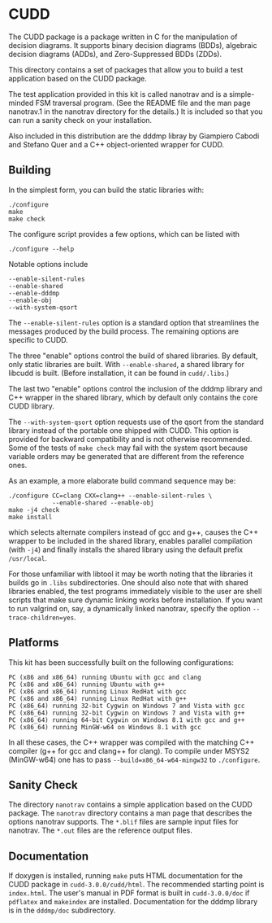 # CUDD
The CUDD package is a package written in C for the manipulation of
decision diagrams.  It supports binary decision diagrams (BDDs),
algebraic decision diagrams (ADDs), and Zero-Suppressed BDDs (ZDDs).

This directory contains a set of packages that allow you to build a test
application based on the CUDD package.

The test application provided in this kit is called nanotrav and is a
simple-minded FSM traversal program.  (See the README file and the man
page nanotrav.1 in the nanotrav directory for the details.)  It is
included so that you can run a sanity check on your installation.

Also included in this distribution are the dddmp libray by Giampiero
Cabodi and Stefano Quer and a C++ object-oriented wrapper for CUDD.

## Building

In the simplest form, you can build the static libraries with:

```
./configure
make
make check
```

The configure script provides a few options, which can be listed with

```
./configure --help
```

Notable options include

```
--enable-silent-rules
--enable-shared
--enable-dddmp
--enable-obj
--with-system-qsort
```

The `--enable-silent-rules` option is a standard option that streamlines the
messages produced by the build process.  The remaining options are specific
to CUDD.

The three "enable" options control the build of shared libraries.  By
default, only static libraries are built.  With `--enable-shared`, a
shared library for libcudd is built.  (Before installation, it can be
found in `cudd/.libs`.)

The last two "enable" options control the inclusion of the dddmp
library and C++ wrapper in the shared library, which by default only
contains the core CUDD library.

The `--with-system-qsort` option requests use of the qsort from the
standard library instead of the portable one shipped with CUDD.  This
option is provided for backward compatibility and is not otherwise
recommended.  Some of the tests of `make check` may fail with the
system qsort because variable orders may be generated that are
different from the reference ones.

As an example, a more elaborate build command sequence may be:

```
./configure CC=clang CXX=clang++ --enable-silent-rules \
            --enable-shared --enable-obj
make -j4 check
make install
```

which selects alternate compilers instead of gcc and g++, causes the
C++ wrapper to be included in the shared library, enables parallel
compilation (with `-j4`) and finally installs the shared library using
the default prefix `/usr/local`.

For those unfamiliar with libtool it may be worth noting that the
libraries it builds go in `.libs` subdirectories.  One should also note
that with shared libraries enabled, the test programs immediately
visible to the user are shell scripts that make sure dynamic linking
works before installation.  If you want to run valgrind on, say, a
dynamically linked nanotrav, specify the option `--trace-children=yes`.

## Platforms

This kit has been successfully built on the following configurations:

    PC (x86 and x86_64) running Ubuntu with gcc and clang
    PC (x86 and x86_64) running Ubuntu with g++
    PC (x86 and x86_64) running Linux RedHat with gcc
    PC (x86 and x86_64) running Linux RedHat with g++
    PC (x86_64) running 32-bit Cygwin on Windows 7 and Vista with gcc
    PC (x86_64) running 32-bit Cygwin on Windows 7 and Vista with g++
    PC (x86_64) running 64-bit Cygwin on Windows 8.1 with gcc and g++
    PC (x86_64) running MinGW-w64 on Windows 8.1 with gcc

In all these cases, the C++ wrapper was compiled with the matching C++
compiler (g++ for gcc and clang++ for clang).  To compile under MSYS2
(MinGW-w64) one has to pass `--build=x86_64-w64-mingw32` to `./configure`.

## Sanity Check

The directory `nanotrav` contains a simple application based on the
CUDD package.  The `nanotrav` directory contains a man page that
describes the options nanotrav supports.  The `*.blif` files are sample
input files for nanotrav.  The `*.out` files are the reference output
files.

## Documentation

If doxygen is installed, running `make` puts HTML documentation for
the CUDD package in `cudd-3.0.0/cudd/html`. The recommended
starting point is `index.html`.  The user's manual in PDF format is
built in `cudd-3.0.0/doc` if `pdflatex` and `makeindex` are installed.
Documentation for the dddmp library is in the `dddmp/doc` subdirectory.
